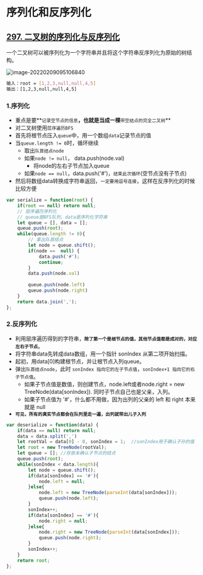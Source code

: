 # 序列化和反序列化

## [297. 二叉树的序列化与反序列化](https://leetcode-cn.com/problems/serialize-and-deserialize-binary-tree/)

一个二叉树可以被序列化为一个字符串并且将这个字符串反序列化为原始的树结构。

![image-20220209095106840](C:\Users\zayn\AppData\Roaming\Typora\typora-user-images\image-20220209095106840.png)

``` bash
输入：root = [1,2,3,null,null,4,5]
输出：[1,2,3,null,null,4,5]
```

### 1.序列化

- 重点是要**`记录空节点的信息`**，也就是当成一棵**`带空结点的完全二叉树`**
- 对二叉树使用`层序遍历BFS`
- 首先将根节点压入`queue`中，用一个数组`data`记录节点的值
- 当`queue.length != 0`时，循环继续
  - 取出`队首结点node`
  - 如果`node != null`， data.push(node.val)
    - 将node的左右子节点加入queue
  - 如果`node == null`，data.push('#')，`结束此次循环`(空节点没有子节点)
- 然后将数组data转换成字符串返回，`一定要用逗号连接`，这样在反序列化的时候比较方便

``` javascript
var serialize = function(root) {
    if(root == null) return null;
    // 层序遍历序列化
    // queue是BFS队列，data是序列化字符串
    let queue = [], data = [];
    queue.push(root);
    while(queue.length != 0){
        // 拿出队首结点
        let node = queue.shift();
        if(node ==  null) {
            data.push('#');
            continue;
        }
        data.push(node.val)
        
        queue.push(node.left)
        queue.push(node.right)
    }
    return data.join(',');
};
```

### 2.反序列化

- 利用层序遍历得到的字符串，**`除了第一个是根节点的值，其他节点值都是成对的，对应左右子节点`**。
- 将字符串data先转成data数组，用一个指针 sonIndex 从第二项开始扫描。
- 起初，用data[0]构建根节点，并让根节点入列queue。
- 弹出`队首结点node`，此时 `sonIndex 指向它的左子节点值`，`sonIndex+1 指向它的右子节点值`。
  - 如果子节点值是数值，则创建节点，node.left或者node.right = new TreeNode(data[sonIndex]). 同时子节点自己也是父亲，入列。
  - 如果子节点值为 '#'，什么都不用做，因为出列的父亲的 left 和 right 本来就是 null
- **`可见，所有的真实节点都会在队列里走一遍，出列就带出儿子入列`**

``` javascript
var deserialize = function(data) {
    if(data == null) return null;
    data = data.split(',')
    let rootVal = data[0] - 0, sonIndex = 1;  //sonIndex用于确认子孙的值
    let root = new TreeNode(rootVal);
    let queue = []; //存放未确认子节点的结点
    queue.push(root);
    while(sonIndex < data.length){
        let node = queue.shift();
        if(data[sonIndex] == '#'){
            node.left = null;
        }else{
            node.left = new TreeNode(parseInt(data[sonIndex]));
            queue.push(node.left);
        }
        sonIndex++;
        if(data[sonIndex] == '#'){
            node.right = null;
        }else{
            node.right = new TreeNode(parseInt(data[sonIndex]));
            queue.push(node.right);
        }
        sonIndex++;
    }
    return root;
};
```


